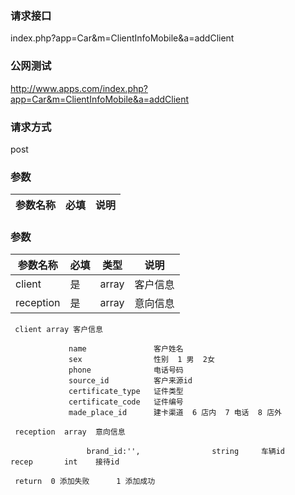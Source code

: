 ### **请求接口**
index.php?app=Car&m=ClientInfoMobile&a=addClient



### **公网测试**
http://www.apps.com/index.php?app=Car&m=ClientInfoMobile&a=addClient

### **请求方式**
post


### **参数**
| 参数名称  |必填|     说明      |
|------|-----|------|
### **参数**
| 参数名称  |必填|   类型  |说明      |
|------|-----|------|------|
| client| 是 | array|客户信息|
| reception| 是 | array|意向信息|

     client array 客户信息
                  
                 name               客户姓名
                 sex                性别  1 男  2女
                 phone              电话号码
                 source_id          客户来源id
                 certificate_type   证件类型
                 certificate_code   证件编号
                 made_place_id      建卡渠道  6 店内  7 电话  8 店外

     reception  array  意向信息

                     brand_id:'',                string     车辆id
    recep       int    接待id

     return  0 添加失败      1 添加成功 